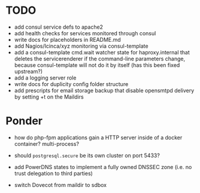 # TODO

 * add consul service defs to apache2
 * add health checks for services monitored through consul
 * write docs for placeholders in README.md
 * add Nagios/Icinca/xyz monitoring via consul-template
 * add a consul-template cmd.wait watcher state for haproxy.internal that
   deletes the servicerenderer if the command-line parameters change, because
   consul-template will not do it by itself (has this been fixed upstream?)
 * add a logging server role
 * write docs for duplicity config folder structure
 * add prescripts for email storage backup that disable opensmtpd delivery
   by setting +t on the Maildirs
 
# Ponder

 * how do php-fpm applications gain a HTTP server inside of a docker
   container? multi-process?

 * should `postgresql.secure` be its own cluster on port 5433?

 * add PowerDNS states to implement a fully owned DNSSEC zone (i.e. no trust
   delegation to third parties)

 * switch Dovecot from maildir to sdbox
